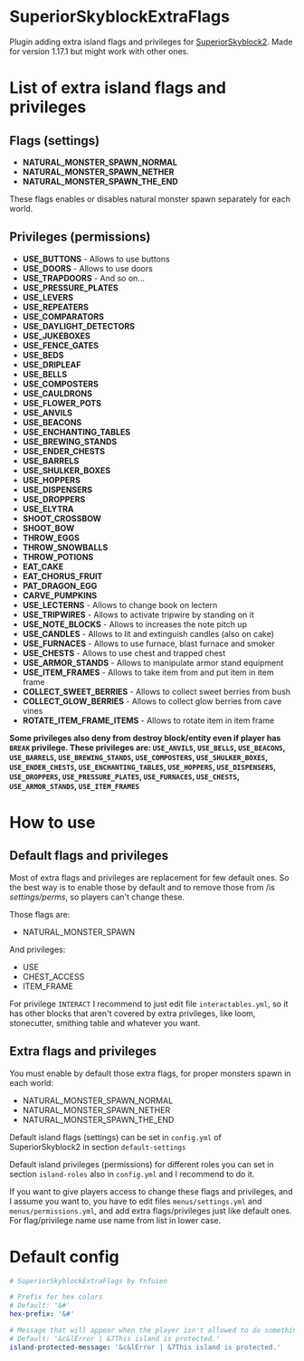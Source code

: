 # SuperiorSkyblockExtraFlags
Plugin adding extra island flags and privileges for [SuperiorSkyblock2](https://github.com/BG-Software-LLC/SuperiorSkyblock2). Made for version 1.17.1 but might work with other ones.

# List of extra island flags and privileges
## Flags (settings)
- **NATURAL_MONSTER_SPAWN_NORMAL**
- **NATURAL_MONSTER_SPAWN_NETHER**
- **NATURAL_MONSTER_SPAWN_THE_END**

These flags enables or disables natural monster spawn separately for each world.

## Privileges (permissions)
- **USE_BUTTONS** - Allows to use buttons
- **USE_DOORS** - Allows to use doors
- **USE_TRAPDOORS** - And so on...
- **USE_PRESSURE_PLATES**
- **USE_LEVERS**
- **USE_REPEATERS**
- **USE_COMPARATORS**
- **USE_DAYLIGHT_DETECTORS**
- **USE_JUKEBOXES**
- **USE_FENCE_GATES**
- **USE_BEDS**
- **USE_DRIPLEAF**
- **USE_BELLS**
- **USE_COMPOSTERS**
- **USE_CAULDRONS**
- **USE_FLOWER_POTS**
- **USE_ANVILS**
- **USE_BEACONS**
- **USE_ENCHANTING_TABLES**
- **USE_BREWING_STANDS**
- **USE_ENDER_CHESTS**
- **USE_BARRELS**
- **USE_SHULKER_BOXES**
- **USE_HOPPERS**
- **USE_DISPENSERS**
- **USE_DROPPERS**
- **USE_ELYTRA**
- **SHOOT_CROSSBOW**
- **SHOOT_BOW**
- **THROW_EGGS**
- **THROW_SNOWBALLS**
- **THROW_POTIONS**
- **EAT_CAKE**
- **EAT_CHORUS_FRUIT**
- **PAT_DRAGON_EGG**
- **CARVE_PUMPKINS**
- **USE_LECTERNS** - Allows to change book on lectern
- **USE_TRIPWIRES** - Allows to activate tripwire by standing on it
- **USE_NOTE_BLOCKS** - Allows to increases the note pitch up
- **USE_CANDLES** - Allows to lit and extinguish candles (also on cake)
- **USE_FURNACES** - Allows to use furnace, blast furnace and smoker
- **USE_CHESTS** - Allows to use chest and trapped chest
- **USE_ARMOR_STANDS** - Allows to manipulate armor stand equipment
- **USE_ITEM_FRAMES** - Allows to take item from and put item in item frame
- **COLLECT_SWEET_BERRIES** - Allows to collect sweet berries from bush
- **COLLECT_GLOW_BERRIES** - Allows to collect glow berries from cave vines
- **ROTATE_ITEM_FRAME_ITEMS** - Allows to rotate item in item frame

**Some privileges also deny from destroy block/entity even if player has `BREAK` privilege. These privileges are: `USE_ANVILS`, `USE_BELLS`, `USE_BEACONS`, `USE_BARRELS`, `USE_BREWING_STANDS`, `USE_COMPOSTERS`, `USE_SHULKER_BOXES`, `USE_ENDER_CHESTS`, `USE_ENCHANTING_TABLES`, `USE_HOPPERS`, `USE_DISPENSERS`, `USE_DROPPERS`, `USE_PRESSURE_PLATES`, `USE_FURNACES`, `USE_CHESTS`, `USE_ARMOR_STANDS`, `USE_ITEM_FRAMES`**

# How to use
## Default flags and privileges
Most of extra flags and privileges are replacement for few default ones. So the best way is to enable those by default and to remove those from /is _settings/perms_, so players can't change these.

Those flags are:
- NATURAL_MONSTER_SPAWN

And privileges:
- USE
- CHEST_ACCESS
- ITEM_FRAME

For privilege `INTERACT` I recommend to just edit file `interactables.yml`, so it has other blocks that aren't covered by extra privileges, like loom, stonecutter, smithing table and whatever you want.

## Extra flags and privileges
You must enable by default those extra flags, for proper monsters spawn in each world:
- NATURAL_MONSTER_SPAWN_NORMAL
- NATURAL_MONSTER_SPAWN_NETHER
- NATURAL_MONSTER_SPAWN_THE_END

Default island flags (settings) can be set in `config.yml` of SuperiorSkyblock2 in section `default-settings`

Default island privileges (permissions) for different roles you can set in section `island-roles` also in `config.yml` and I recommend to do it.

If you want to give players access to change these flags and privileges, and I assume you want to, you have to edit files `menus/settings.yml` and `menus/permissions.yml`, and add extra flags/privileges just like default ones. For flag/privilege name use name from list in lower case.

# Default config
```yml
# SuperiorSkyblockExtraFlags by Ynfuien

# Prefix for hex colors
# Default: '&#'
hex-prefix: '&#'

# Message that will appear when the player isn't allowed to do something on island
# Default: '&c&lError | &7This island is protected.'
island-protected-message: '&c&lError | &7This island is protected.'
```